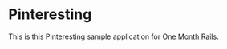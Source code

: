# Pinteresting

This is this Pinteresting sample application for [One Month Rails](https://onemonthrails.com).